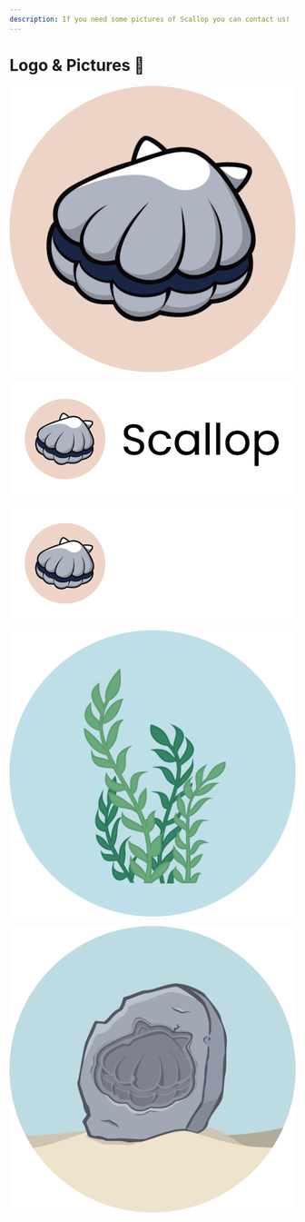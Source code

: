 ```yaml
---
description: If you need some pictures of Scallop you can contact us!
---
```


# Logo & Pictures 🎨

![](../.gitbook/assets/sca.png)

![](../.gitbook/assets/logo-black.png)

![](../.gitbook/assets/logo-white.png)

![](../.gitbook/assets/seaweed.png)

![](../.gitbook/assets/fossil%20%281%29.png)

